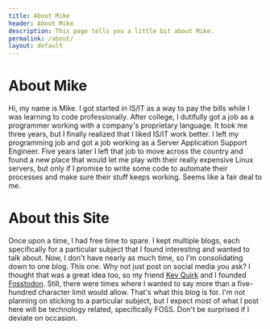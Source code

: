 ```yaml
---
title: About Mike
header: About Mike
description: This page tells you a little bit about Mike.
permalink: /about/
layout: default
---
```


# About Mike

Hi, my name is Mike.  I got started in IS/IT as a way to pay the bills while I was learning to code professionally.  After college, I dutifully got a job as a programmer working with a company's proprietary language. It took me three years, but I finally realized that I liked IS/IT work better. I left my programming job and got a job working as a Server Application Support Engineer. Five years later I left that job to move across the country and found a new place that would let me play with their really expensive Linux servers, but only if I promise to write some code to automate their processes and make sure their stuff keeps working. Seems like a fair deal to me.

# About this Site

Once upon a time, I had free time to spare. I kept multiple blogs, each specifically for a particular subject that I found interesting and wanted to talk about. Now, I don't have nearly as much time, so I'm consolidating down to one blog. This one. Why not just post on social media you ask? I thought that was a great idea too, so my friend [Kev Quirk](https://kevq.uk "Kev's Homepage") and I founded [Fosstodon](https://fosstodon.org "Fosstodon"). Still, there were times where I wanted to say more than a five-hundred character limit would allow. That's what this blog is for. I'm not planning on sticking to a particular subject, but I expect most of what I post here will be technology related, specifically FOSS. Don't be surprised if I deviate on occasion.
